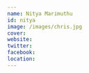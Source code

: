 ```yaml
---
name: Nitya Marimuthu
id: nitya
image: /images/chris.jpg
cover:
website:
twitter: 
facebook:
location: 
---
```

